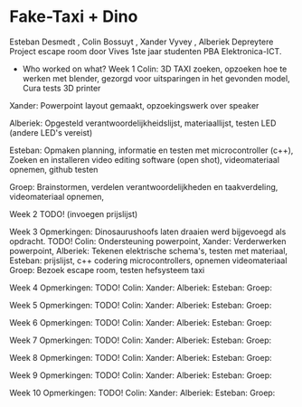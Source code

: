 # Fake-Taxi + Dino
Esteban Desmedt , Colin Bossuyt , Xander Vyvey , Alberiek Depreytere  Project escape room door Vives 1ste jaar studenten PBA Elektronica-ICT.

* Who worked on what?
Week 1
Colin:
3D TAXI zoeken, opzoeken hoe te werken met blender, gezorgd voor uitsparingen in het gevonden model, Cura tests 3D printer

Xander:
Powerpoint layout gemaakt, opzoekingswerk over speaker

Alberiek: 
Opgesteld verantwoordelijkheidslijst, materiaallijst, testen LED (andere LED's vereist)

Esteban: 
Opmaken planning, informatie en testen met microcontroller (c++), Zoeken en installeren video editing software (open shot), videomateriaal opnemen, github testen

Groep:
Brainstormen, verdelen verantwoordelijkheden en taakverdeling, videomateriaal opnemen, 

Week 2
TODO! (invoegen prijslijst)

Week 3 
Opmerkingen: Dinosaurushoofs laten draaien werd bijgevoegd als opdracht. 
TODO!
Colin: Ondersteuning powerpoint, 
Xander: Verderwerken powerpoint,
Alberiek: Tekenen elektrische schema's, testen met materiaal, 
Esteban: prijslijst, c++ codering microcontrollers, opnemen videomateriaal
Groep: Bezoek escape room, testen hefsysteem taxi

Week 4
Opmerkingen: 
TODO!
Colin: 
Xander: 
Alberiek: 
Esteban: 
Groep: 

Week 5
Opmerkingen: 
TODO!
Colin: 
Xander: 
Alberiek: 
Esteban: 
Groep: 

Week 6
Opmerkingen: 
TODO!
Colin: 
Xander: 
Alberiek: 
Esteban: 
Groep: 

Week 7
Opmerkingen: 
TODO!
Colin: 
Xander: 
Alberiek: 
Esteban: 
Groep: 

Week 8
Opmerkingen: 
TODO!
Colin: 
Xander: 
Alberiek: 
Esteban: 
Groep: 

Week 9
Opmerkingen: 
TODO!
Colin: 
Xander: 
Alberiek: 
Esteban: 
Groep: 

Week 10
Opmerkingen: 
TODO!
Colin: 
Xander: 
Alberiek: 
Esteban: 
Groep: 